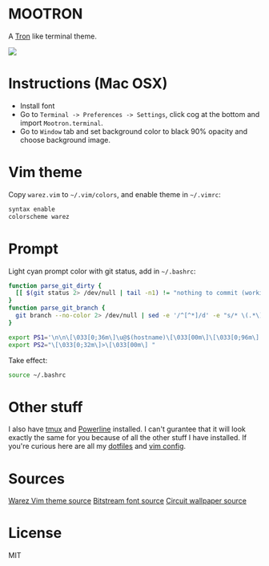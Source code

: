 # MOOTRON

A [Tron](http://en.wikipedia.org/wiki/Tron:_Legacy) like terminal theme.

![](https://github.com/miguelmota/mootron/blob/master/screenshot.png)

# Instructions (Mac OSX)

- Install font
- Go to `Terminal -> Preferences -> Settings`, click cog at the bottom and import `Mootron.terminal`.
- Go to `Window` tab and set background color to black 90% opacity and choose background image.

# Vim theme

Copy `warez.vim` to `~/.vim/colors`, and enable theme in `~/.vimrc`:

```bash
syntax enable
colorscheme warez
```

# Prompt

Light cyan prompt color with git status, add in `~/.bashrc`:

```bash
function parse_git_dirty {
  [[ $(git status 2> /dev/null | tail -n1) != "nothing to commit (working directory clean)" ]] && echo "*"
}
function parse_git_branch {
  git branch --no-color 2> /dev/null | sed -e '/^[^*]/d' -e "s/* \(.*\)/[\1$(parse_git_dirty)]/"
}

export PS1='\n\n\[\033[0;36m\]\u@$(hostname)\[\033[00m\]\[\033[0;96m\] : \w\[\033[00m\] \[\033[00;96m\]$(parse_git_branch)\n\[\033[00;96m\]\$\[\033[00m\] '
export PS2="\[\033[0;32m\]>\[\033[00m\] "
```

Take effect:

```bash
source ~/.bashrc
```

# Other stuff

I also have [tmux](http://tmux.sourceforge.net/) and [Powerline](https://github.com/Lokaltog/powerline) installed. I can't gurantee that it will look exactly the same for you because of all the other stuff I have installed. If you're curious here are all my [dotfiles](https://github.com/miguelmota/dotfiles) and [vim config](https://github.com/miguelmota/dotvim).

# Sources

[Warez Vim theme source](https://github.com/vim-scripts/warez-colorscheme/blob/master/colors/warez.vim)
[Bitstream font source](http://www.dafont.com/bitstream-vera-mono.font)
[Circuit wallpaper source](http://wallpaperswide.com/circuit_board_art-wallpapers.html)

# License

MIT
